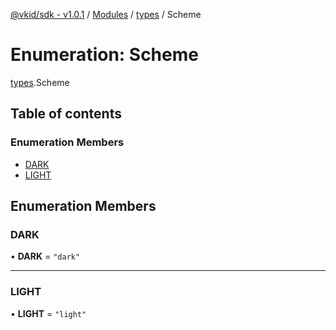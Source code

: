 [@vkid/sdk - v1.0.1](../README.md) / [Modules](../modules.md) / [types](../modules/types.md) / Scheme

# Enumeration: Scheme

[types](../modules/types.md).Scheme

## Table of contents

### Enumeration Members

- [DARK](types.Scheme.md#dark)
- [LIGHT](types.Scheme.md#light)

## Enumeration Members

### DARK

• **DARK** = ``"dark"``

___

### LIGHT

• **LIGHT** = ``"light"``
